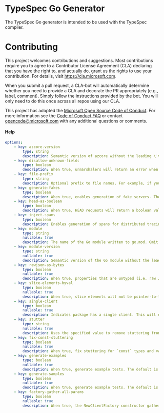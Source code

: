 # TypeSpec Go Generator 

The TypeSpec Go generator is intended to be used with the TypeSpec compiler.

# Contributing
This project welcomes contributions and suggestions.  Most contributions require you to agree to a
Contributor License Agreement (CLA) declaring that you have the right to, and actually do, grant us
the rights to use your contribution. For details, visit https://cla.microsoft.com.

When you submit a pull request, a CLA-bot will automatically determine whether you need to provide
a CLA and decorate the PR appropriately (e.g., label, comment). Simply follow the instructions
provided by the bot. You will only need to do this once across all repos using our CLA.

This project has adopted the [Microsoft Open Source Code of Conduct](https://opensource.microsoft.com/codeofconduct/).
For more information see the [Code of Conduct FAQ](https://opensource.microsoft.com/codeofconduct/faq/) or
contact [opencode@microsoft.com](mailto:opencode@microsoft.com) with any additional questions or comments.

#### Help

```yaml
options:
    - key: azcore-version
        type: string
        description: Semantic version of azcore without the leading \'v\' to use if different from the default version (e.g. 1.2.3).
    - key: disallow-unknown-fields
        type: boolean
        description: When true, unmarshalers will return an error when an unknown field is encountered in the payload. The default is false.
    - key: file-prefix
        type: string
        description: Optional prefix to file names. For example, if you set your file prefix to "zzz_", all generated code files will begin with "zzz_".
    - key: generate-fakes
        type: boolean
        description: When true, enables generation of fake servers. The default is false.
    - key: head-as-boolean
        type: boolean
        description: When true, HEAD requests will return a boolean value based on the HTTP status code. The default is false.
    - key: inject-spans
        type: boolean
        description: Enables generation of spans for distributed tracing. The default is false.
    - key: module
        type: string
        nullable: true
        description: The name of the Go module written to go.mod. Omit to skip go.mod generation. When module is specified, module-version must also be specified.
    - key: module-version
        type: string
        nullable: true
        description: Semantic version of the Go module without the leading \'v\' written to constants.go. (e.g. 1.2.3). When module-version is specified, module must also be specified.
    - key: rawjson-as-bytes
        type: boolean
        nullable: true
        description: When true, properties that are untyped (i.e. raw JSON) are exposed as []byte instead of any or map[string]any. The default is false.
    - key: slice-elements-byval
        type: boolean
        nullable: true
        description: When true, slice elements will not be pointer-to-type. The default is false.
    - key: single-client
        type: boolean
        nullable: true
        description: Indicates package has a single client. This will omit the Client prefix from options and response types. If multiple clients are detected, an error is returned. The default is false.
    - key: stutter
        type: string
        nullable: true
        description: Uses the specified value to remove stuttering from types and funcs instead of the built-in algorithm.
    - key: fix-const-stuttering
        type: boolean
        nullable: true
        description: When true, fix stuttering for `const` types and values. The default is false.
    - key: generate-examples
        type: boolean
        nullable: true
        description: When true, generate example tests. The default is false. It will be depracated in the future, please use generate-samples.
    - key: generate-samples
        type: boolean
        nullable: true
        description: When true, generate example tests. The default is false.
    - key: factory-gather-all-params
        type: boolean
        nullable: true
        description: When true, the NewClientFactory constructor gathers all parameters or only common parameters of clients. The default is false.
```

